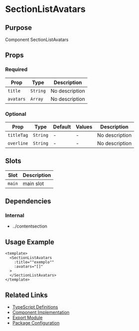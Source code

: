 # SectionListAvatars

## Purpose

Component SectionListAvatars

## Props

### Required
| Prop | Type | Description |
|------|------|-------------|
| `title` | `String` | No description |
| `avatars` | `Array` | No description |

### Optional
| Prop | Type | Default | Values | Description |
|------|------|---------|--------|-------------|
| `titleTag` | `String` | - | - | No description |
| `overline` | `String` | - | - | No description |

## Slots

| Slot | Description |
|------|-------------|
| `main` | main slot |

## Dependencies

### Internal
- ../contentsection

## Usage Example

```vue
<template>
  <SectionListAvatars
    :title=""exemplo""
    :avatars="[]"
  >
  </SectionListAvatars>
</template>
```

## Related Links

- [TypeScript Definitions](./SectionListAvatars.d.ts)
- [Component Implementation](./SectionListAvatars.vue)
- [Export Module](./sectionlistavatars.js)
- [Package Configuration](./package.json)
